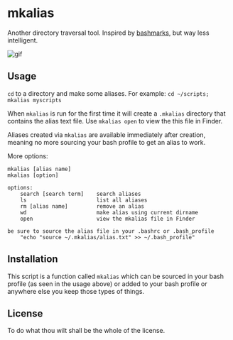 # mkalias  

Another directory traversal tool. Inspired by [bashmarks](https://github.com/huyng/bashmarks), but way less intelligent.  

![gif](https://raw.githubusercontent.com/unforswearing/mkalias/master/mkalias-example.gif)


## Usage  

`cd` to a directory and make some aliases. For example: `cd ~/scripts; mkalias myscripts`

When `mkalias` is run for the first time it will create a `.mkalias` directory that contains the alias text file. Use `mkalias open` to view the this file in Finder. 

Aliases created via `mkalias` are available immediately after creation, meaning no more sourcing your bash profile to get an alias to work. 

More options:  

```
mkalias [alias name]
mkalias [option]

options:
    search [search term]    search aliases
    ls                      list all aliases
    rm [alias name]         remove an alias
    wd                      make alias using current dirname
    open                    view the mkalias file in Finder

be sure to source the alias file in your .bashrc or .bash_profile
    "echo "source ~/.mkalias/alias.txt" >> ~/.bash_profile"
```

## Installation  

This script is a function called `mkalias` which can be sourced in your bash profile (as seen in the usage above) or added to your bash profile or anywhere else you keep those types of things. 

## License 

To do what thou wilt shall be the whole of the license. 
